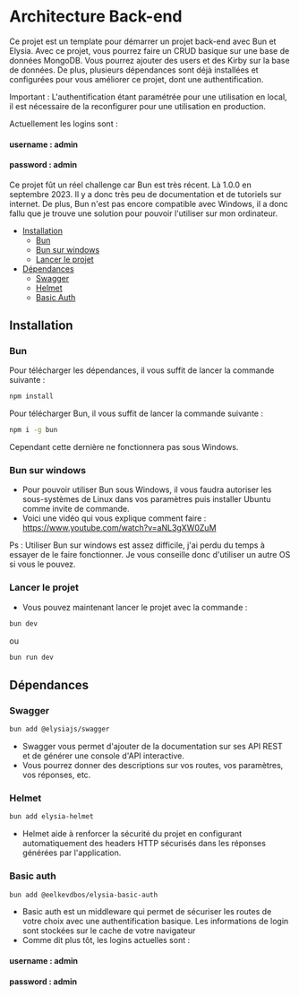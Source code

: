 # Architecture Back-end
Ce projet est un template pour démarrer un projet back-end avec Bun et Elysia. Avec ce projet, vous pourrez faire un CRUD basique sur une base de données MongoDB. 
Vous pourrez ajouter des users et des Kirby sur la base de données.
De plus, plusieurs dépendances sont déjà installées et configurées pour vous améliorer ce projet, dont une authentification.

Important : L'authentification étant paramétrée pour une utilisation en local, il est nécessaire de la reconfigurer pour une utilisation en production.

Actuellement les logins sont :
#### username : admin
#### password : admin

Ce projet fût un réel challenge car Bun est très récent. Là 1.0.0 en septembre 2023. Il y a donc très peu de documentation et de tutoriels sur internet.
De plus, Bun n'est pas encore compatible avec Windows, il a donc fallu que je trouve une solution pour pouvoir l'utiliser sur mon ordinateur.

- [Installation](#installation)
    - [Bun](#bun)
    - [Bun sur windows](#bun-sur-windows)
    - [Lancer le projet](#lancer-le-projet)
- [Dépendances](#dépendances)
  - [Swagger](#swagger)
  - [Helmet](#helmet) 
  - [Basic Auth](#basic-auth)



## Installation

### Bun

Pour télécharger les dépendances, il vous suffit de lancer la commande suivante :
```bash
npm install
```

Pour télécharger Bun, il vous suffit de lancer la commande suivante :
```bash
npm i -g bun
```
Cependant cette dernière ne fonctionnera pas sous Windows.

### Bun sur windows

- Pour pouvoir utiliser Bun sous Windows, il vous faudra autoriser les sous-systèmes de Linux dans vos paramètres puis installer Ubuntu comme invite de commande.
- Voici une vidéo qui vous explique comment faire : https://www.youtube.com/watch?v=aNL3gXW0ZuM

Ps : Utiliser Bun sur windows est assez difficile, j'ai perdu du temps à essayer de le faire fonctionner. Je vous conseille donc d'utiliser un autre OS si vous le pouvez.

### Lancer le projet

- Vous pouvez maintenant lancer le projet avec la commande :
```bash
bun dev
```
ou
```bash
bun run dev
```

## Dépendances

### Swagger

```bash
bun add @elysiajs/swagger
```
- Swagger vous permet d'ajouter de la documentation sur ses API REST et de générer une console d'API interactive.
- Vous pourrez donner des descriptions sur vos routes, vos paramètres, vos réponses, etc.

### Helmet

```bash
bun add elysia-helmet
```
- Helmet aide à renforcer la sécurité du projet en configurant automatiquement des headers HTTP sécurisés dans les réponses générées par l'application.

### Basic auth

```bash
bun add @eelkevdbos/elysia-basic-auth
```
- Basic auth est un middleware qui permet de sécuriser les routes de votre choix avec une authentification basique. Les informations de login sont stockées sur le cache de votre navigateur
- Comme dit plus tôt, les logins actuelles sont :
#### username : admin
#### password : admin

